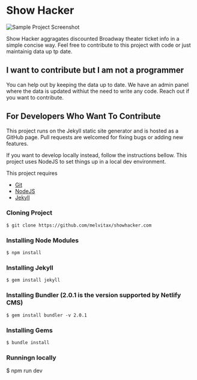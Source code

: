 # Show Hacker

![Sample Project Screenshot](https://raw.githubusercontent.com/melvitax/showhacker.com/master/_Screenshot.jpg "Sample Project Screenshot")

Show Hacker aggragates discounted Broadway theater ticket info in a simple concise way. Feel free to contribute to this project with code or just maintainig data up tp date.


## I want to contribute but I am not a programmer

You can help out by keeping the data up to date. We have an admin panel where the data is updated withiut the need to write any code. Reach out if you want to contribute.


## For Developers Who Want To Contribute

This project runs on the Jekyll static site generator and is hosted as a GitHub page. Pull requests are welcomed for fixing bugs or adding new features.

If you want to develop locally instead, follow the instructions bellow. This project uses NodeJS to set things up in a local dev environment.

This project requires  
- [Git](https://git-scm.com)  
- [NodeJS](https://nodejs.org)  
- [Jekyll](https://jekyllrb.com)


### Cloning Project
```
$ git clone https://github.com/melvitax/showhacker.com
```

### Installing Node Modules
```
$ npm install
```

### Installing Jekyll
```
$ gem install jekyll
```

### Installing Bundler (2.0.1 is the version supported by Netlify CMS)
```
$ gem install bundler -v 2.0.1
```

### Installing Gems
```
$ bundle install
```

### Runningn locally
$ npm run dev
```

